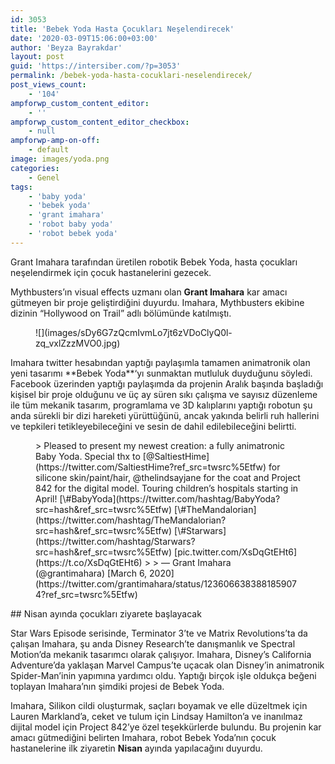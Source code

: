 ```yaml
---
id: 3053
title: 'Bebek Yoda Hasta Çocukları Neşelendirecek'
date: '2020-03-09T15:06:00+03:00'
author: 'Beyza Bayrakdar'
layout: post
guid: 'https://intersiber.com/?p=3053'
permalink: /bebek-yoda-hasta-cocuklari-neselendirecek/
post_views_count:
    - '104'
ampforwp_custom_content_editor:
    - ''
ampforwp_custom_content_editor_checkbox:
    - null
ampforwp-amp-on-off:
    - default
image: images/yoda.png
categories:
    - Genel
tags:
    - 'baby yoda'
    - 'bebek yoda'
    - 'grant imahara'
    - 'robot baby yoda'
    - 'robot bebek yoda'
---
```


Grant Imahara tarafından üretilen robotik Bebek Yoda, hasta çocukları neşelendirmek için çocuk hastanelerini gezecek.

Mythbusters’ın visual effects uzmanı olan **Grant Imahara** kar amacı gütmeyen bir proje geliştirdiğini duyurdu. Imahara, Mythbusters ekibine dizinin “Hollywood on Trail” adlı bölümünde katılmıştı.

<figure class="wp-block-image size-large">![](images/sDy6G7zQcmIvmLo7jt6zVDoClyQ0l-zq_vxlZzzMVO0.jpg)</figure>Imahara twitter hesabından yaptığı paylaşımla tamamen animatronik olan yeni tasarımı **Bebek Yoda**‘yı sunmaktan mutluluk duyduğunu söyledi. Facebook üzerinden yaptığı paylaşımda da projenin Aralık başında başladığı kişisel bir proje olduğunu ve üç ay süren sıkı çalışma ve sayısız düzenleme ile tüm mekanik tasarım, programlama ve 3D kalıplarını yaptığı robotun şu anda sürekli bir dizi hareketi yürüttüğünü, ancak yakında belirli ruh hallerini ve tepkileri tetikleyebileceğini ve sesin de dahil edilebileceğini belirtti.

<figure class="wp-block-embed-twitter wp-block-embed is-type-rich is-provider-twitter"><div class="wp-block-embed__wrapper">> Pleased to present my newest creation: a fully animatronic Baby Yoda. Special thx to [@SaltiestHime](https://twitter.com/SaltiestHime?ref_src=twsrc%5Etfw) for silicone skin/paint/hair, @thelindsayjane for the coat and Project 842 for the digital model. Touring children’s hospitals starting in April! [\#BabyYoda](https://twitter.com/hashtag/BabyYoda?src=hash&ref_src=twsrc%5Etfw) [\#TheMandalorian](https://twitter.com/hashtag/TheMandalorian?src=hash&ref_src=twsrc%5Etfw) [\#Starwars](https://twitter.com/hashtag/Starwars?src=hash&ref_src=twsrc%5Etfw) [pic.twitter.com/XsDqGtEHt6](https://t.co/XsDqGtEHt6)
> 
> — Grant Imahara (@grantimahara) [March 6, 2020](https://twitter.com/grantimahara/status/1236066383881859074?ref_src=twsrc%5Etfw)

<script async="" charset="utf-8" src="https://platform.twitter.com/widgets.js"></script></div></figure>## Nisan ayında çocukları ziyarete başlayacak

Star Wars Episode serisinde, Terminator 3’te ve Matrix Revolutions’ta da çalışan Imahara, şu anda Disney Research’te danışmanlık ve Spectral Motion’da mekanik tasarımcı olarak çalışıyor. Imahara, Disney’s California Adventure’da yaklaşan Marvel Campus’te uçacak olan Disney’in animatronik Spider-Man’inin yapımına yardımcı oldu. Yaptığı birçok işle oldukça beğeni toplayan Imahara’nın şimdiki projesi de Bebek Yoda.

Imahara, Silikon cildi oluşturmak, saçları boyamak ve elle düzeltmek için Lauren Markland’a, ceket ve tulum için Lindsay Hamilton’a ve inanılmaz dijital model için Project 842’ye özel teşekkürlerde bulundu. Bu projenin kar amacı gütmediğini belirten Imahara, robot Bebek Yoda’nın çocuk hastanelerine ilk ziyaretin **Nisan** ayında yapılacağını duyurdu.